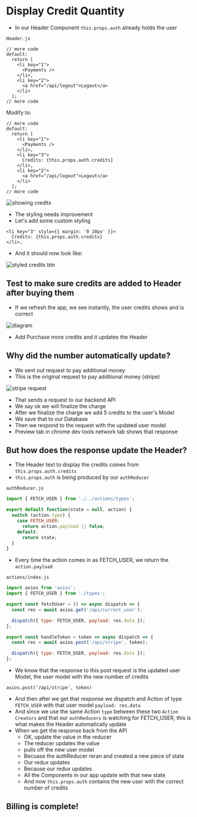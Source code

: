 # Display Credit Quantity
* In our Header Component `this.props.auth` already holds the user

`Header.js`

```
// more code
default:
  return [
    <li key="1">
      <Payments />
    </li>,
    <li key="2">
      <a href="/api/logout">Logout</a>
    </li>
  ];
// more code
```

Modify to:

```
// more code
default:
  return [
    <li key="1">
      <Payments />
    </li>,
    <li key="3">
      Credits: {this.props.auth.credits}
    </li>,
    <li key="2">
      <a href="/api/logout">Logout</a>
    </li>
  ];
// more code
```

![showing credits](https://i.imgur.com/0rMMxqR.png)

* The styling needs improvement
* Let's add some custom styling

```
<li key="3" style={{ margin: '0 10px' }}>
  Credits: {this.props.auth.credits}
</li>,
```

* And it should now look like:

![styled credits btn](https://i.imgur.com/dwPrF5C.png)

## Test to make sure credits are added to Header after buying them
* If we refresh the app, we see instantly, the user credits shows and is correct

![diagram](https://i.imgur.com/NuVAdG1.png)

* Add Purchase more credits and it updates the Header

## Why did the number automatically update?
* We sent out request to pay additional money
* This is the original request to pay additional money (stripe)

![stripe request](https://i.imgur.com/6lZpnm5.png)

* That sends a request to our backend API
* We say ok we will finalize the charge
* After we finalize the charge we add 5 credits to the user's Model
* We save that to our Database
* Then we respond to the request with the updated user model
* Preview tab in chrome dev tools network tab shows that response

## But how does the response update the Header?
* The Header text to display the credits comes from `this.props.auth.credits`
* `this.props.auth` is being produced by our `authReducer`

`authReducer.js`

```js
import { FETCH_USER } from './../actions/types';

export default function(state = null, action) {
  switch (action.type) {
    case FETCH_USER:
      return action.payload || false;
    default:
      return state;
  }
}
```

* Every time the action comes in as FETCH_USER, we return the `action.payload`

`actions/index.js`

```js
import axios from 'axios';
import { FETCH_USER } from './types';

export const fetchUser = () => async dispatch => {
  const res = await axios.get('/api/current_user');

  dispatch({ type: FETCH_USER, payload: res.data });
};

export const handleToken = token => async dispatch => {
  const res = await axios.post('/api/stripe', token);

  dispatch({ type: FETCH_USER, payload: res.data });
};
```

* We know that the response to this post request is the updated user Model, the user model with the new number of credits

`axios.post('/api/stripe', token)`

* And then after we get that response we dispatch and Action of type `FETCH_USER` with that user model `payload: res.data`
* And since we use the same Action `type` between these two `Action Creators` and that our `authReducers` is watching for FETCH_USER, this is what makes the Header automatically update
* When we get the response back from the API
    - OK, update the value in the reducer
    - The reducer updates the value
    - pulls off the new user model
    - Becuase the authReducer reran and created a new piece of state
    - Our redux updates
    - Because our redux updates
    - All the Components in our app update with that new state
    - And now `this.props.auth` contains the new user with the correct number of credits

## Billing is complete!



